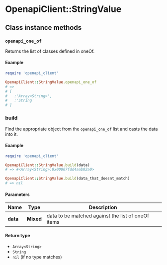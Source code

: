 # OpenapiClient::StringValue

## Class instance methods

### `openapi_one_of`

Returns the list of classes defined in oneOf.

#### Example

```ruby
require 'openapi_client'

OpenapiClient::StringValue.openapi_one_of
# =>
# [
#   :'Array<String>',
#   :'String'
# ]
```

### build

Find the appropriate object from the `openapi_one_of` list and casts the data into it.

#### Example

```ruby
require 'openapi_client'

OpenapiClient::StringValue.build(data)
# => #<Array<String>:0x00007fdd4aab02a0>

OpenapiClient::StringValue.build(data_that_doesnt_match)
# => nil
```

#### Parameters

| Name | Type | Description |
| ---- | ---- | ----------- |
| **data** | **Mixed** | data to be matched against the list of oneOf items |

#### Return type

- `Array<String>`
- `String`
- `nil` (if no type matches)

